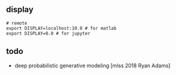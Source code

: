 


## display 

```
# remote 
export DISPLAY=localhost:10.0 # for matlab
export DISPLAY=0.0 # for jupyter
```


## todo 

+ deep probabilistic generative modeling [mlss 2018 Ryan Adams]